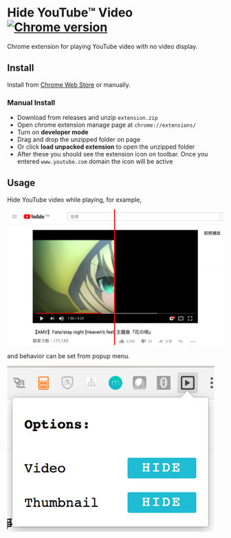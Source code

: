 # Hide YouTube™ Video [![Chrome version][badge-cws]][link-cws]

[badge-cws]: https://img.shields.io/chrome-web-store/v/lminokaobchppnocfchcjcenlmodehmi.svg?label=chrome
[link-cws]: https://chrome.google.com/webstore/detail/hide-youtube-video/lminokaobchppnocfchcjcenlmodehmi

Chrome extension for playing YouTube video with no video display.

## Install

Install from [Chrome Web Store](https://chrome.google.com/webstore/detail/lminokaobchppnocfchcjcenlmodehmi) or manually.

### Manual Install

* Download from releases and unzip `extension.zip`
* Open chrome extension manage page at `chrome://extensions/`
* Turn on **developer mode**
* Drag and drop the unzipped folder on page
* Or click **load unpacked extension** to open the unzipped folder
* After these you should see the extension icon on toolbar. Once you entered `www.youtube.com` domain the icon will be active

## Usage

Hide YouTube video while playing, for example,

![demo](https://raw.githubusercontent.com/cettoana/hide-youtube-video/master/doc/img/demo.png)

and behavior can be set from popup menu.

![menu](https://raw.githubusercontent.com/cettoana/hide-youtube-video/master/doc/img/menu.png)
